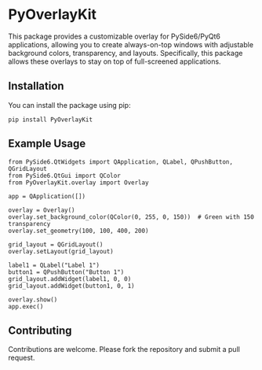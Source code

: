 # PyOverlayKit

This package provides a customizable overlay for PySide6/PyQt6 applications, allowing you to create always-on-top windows with adjustable background colors, transparency, and layouts. Specifically, this package allows these overlays to stay on top of full-screened applications.

## Installation

You can install the package using pip:

`pip install PyOverlayKit`

## Example Usage
```
from PySide6.QtWidgets import QApplication, QLabel, QPushButton, QGridLayout
from PySide6.QtGui import QColor
from PyOverlayKit.overlay import Overlay

app = QApplication([])

overlay = Overlay()
overlay.set_background_color(QColor(0, 255, 0, 150))  # Green with 150 transparency
overlay.set_geometry(100, 100, 400, 200)

grid_layout = QGridLayout()
overlay.setLayout(grid_layout)

label1 = QLabel("Label 1")
button1 = QPushButton("Button 1")
grid_layout.addWidget(label1, 0, 0)
grid_layout.addWidget(button1, 0, 1)

overlay.show()
app.exec()
```

## Contributing
Contributions are welcome. Please fork the repository and submit a pull request.
